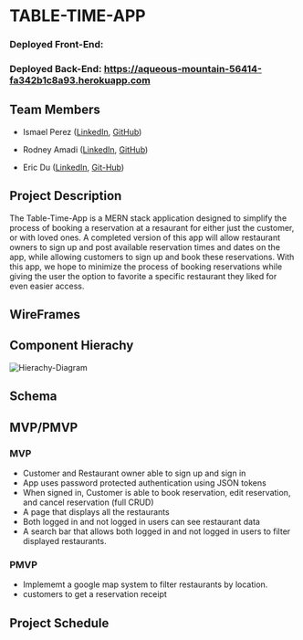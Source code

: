 # TABLE-TIME-APP

### Deployed Front-End:

### Deployed Back-End: https://aqueous-mountain-56414-fa342b1c8a93.herokuapp.com

## Team Members
- Ismael Perez ([LinkedIn](https://www.linkedin.com/in/ismaelperez13/), [GitHub]( https://github.com/iperez08))

- Rodney Amadi ([LinkedIn](https://www.linkedin.com/in/rodney-amadi-38a570316/), [GitHub](https://github.com/Daroo22))

- Eric Du ([LinkedIn](https://www.linkedin.com/in/eric-du-975a32272/?utm_source=share&utm_campaign=share_via&utm_content=profile&utm_medium=ios_app), [Git-Hub](https://github.com/seahoop))

## Project Description 

The Table-Time-App is a MERN stack application designed to simplify the process of booking a reservation at a resaurant for either just the customer, or with loved ones. A completed version of this app will allow restaurant owners to sign up and post available reservation times and dates on the app, while allowing customers to sign up and book these reservations. With this app, we hope to minimize the process of booking reservations while giving the user the option to favorite a specific restaurant they liked for even easier access.


## WireFrames


## Component Hierachy
![Hierachy-Diagram](./src/assets/ReadMe-Imgs/Screenshot%202024-09-03%20at%2011.57.44 AM.png)



## Schema


## MVP/PMVP

### MVP

* Customer and Restaurant owner able to sign up and sign in
* App uses password protected authentication using JSON tokens
* When signed in, Customer is able to book reservation, edit reservation, and cancel reservation (full CRUD)
* A page that displays all the restaurants
* Both logged in and not logged in users can see restaurant data
* A search bar that allows both logged in and not logged in users to filter displayed restaurants.

### PMVP
* Implememt a google map system to filter restaurants by location.
* customers to get a reservation receipt

## Project Schedule












